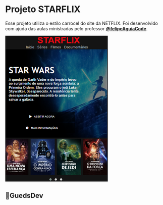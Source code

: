 # Projeto STARFLIX

Esse projeto utiliza o estilo carrocel do site da NETFLIX. Foi desenvolvido com ajuda das aulas ministradas pelo professor [**@felipeAguiaCode**](https://github.com/felipeAguiarCode).

![Preview](./img/preview.png)

## 🚀GuedsDev